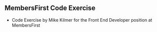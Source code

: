 ## MembersFirst Code Exercise

- Code Exercise by Mike Kilmer for the Front End Developer position at MembersFirst